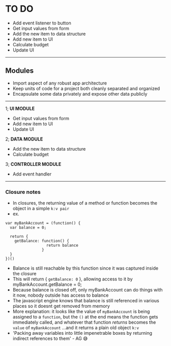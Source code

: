 # TO DO

* Add event listener to button
* Get input values from form
* Add the new item to data structure
* Add new item to UI
* Calculate budget
* Update UI
----------

## Modules

* Import aspect of any robust app architecture
* Keep units of code for a project both cleanly separated and organized
* Encapsulate some data privately and expose other data publicly

----------

1; **UI MODULE**

* Get input values from form
* Add new item to UI
* Update UI

2; **DATA MODULE**

* Add the new item to data structure
* Calculate budget

3; **CONTROLLER MODULE**

* Add event handler

---------

### Closure notes

* In closures, the returning value of a method or function becomes the object in a simple `k:v pair`
* ex.
```
var myBankAccount = (function() {
  var balance = 0;

  return {
    getBalance: function() {
                  return balance
                }
  }
})()

```
* Balance is still reachable by this function since it was captured inside the closure
* This will return { `getBalance: 0` }, allowing access to it by myBankAccount.getBalance = 0;
* Because balance is closed off, only myBankAccount can do things with it now, nobody outside has access to balance
* The javascript engine knows that balance is still referenced in various places so it doesnt get removed from memory
* More explanation: it looks like the value of `myBankAccount` is being assigned to a `function`, but the `()` at the end means the function gets immediately called, and whatever that function _returns_ becomes the `value` of `myBankAccount` ...and it returns a plain old object `k:v`
* 'Packing away variables into little impenetrable boxes by returning indirect references to them' - AG 😅
